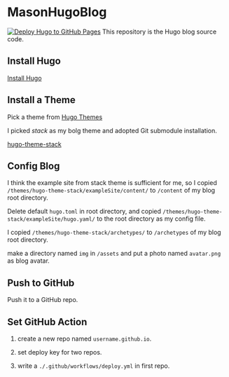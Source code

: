 # MasonHugoBlog
[![Deploy Hugo to GitHub Pages](https://github.com/MasonCodingHere/MasonHugoBlog/actions/workflows/deploy.yml/badge.svg?branch=main&event=push)](https://github.com/MasonCodingHere/MasonHugoBlog/actions/workflows/deploy.yml)
This repository is the Hugo blog source code.

## Install Hugo
[Install Hugo](https://gohugo.io/installation/)
## Install a Theme
Pick a theme from [Hugo Themes](https://themes.gohugo.io/)

I picked *stack* as my bolg theme and adopted Git submodule installation.

[hugo-theme-stack](https://github.com/CaiJimmy/hugo-theme-stack)

## Config Blog
I think the example site from stack theme is sufficient for me, so I copied `/themes/hugo-theme-stack/exampleSite/content/` to `/content` of my blog root directory.

Delete default `hugo.toml` in root directory, and copied `/themes/hugo-theme-stack/exampleSite/hugo.yaml/` to the root directory as my config file.

I copied `/themes/hugo-theme-stack/archetypes/` to `/archetypes` of my blog root directory.

make a directory named `img` in `/assets` and put a photo named `avatar.png` as blog avatar.

## Push to GitHub

Push it to a GitHub repo.


## Set GitHub Action

1. create a new repo named `username.github.io`.

2. set deploy key for two repos.

3. write a `./.github/workflows/deploy.yml` in first repo.

